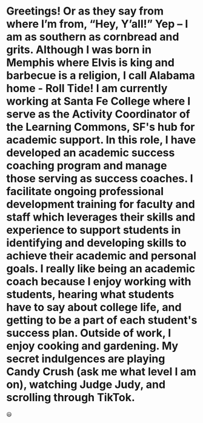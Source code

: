 # Greetings! Or as they say from where I’m from, “Hey, Y’all!”  Yep – I am as southern as cornbread and grits.  Although I was born in Memphis where Elvis is king and barbecue is a religion, I call Alabama home - Roll Tide! I am currently working at Santa Fe College where I serve as the Activity Coordinator of the Learning Commons, SF's hub for academic support. In this role, I have developed an academic success coaching program and manage those serving as success coaches. I facilitate ongoing professional development training for faculty and staff which leverages their skills and experience to support students in identifying and developing skills to achieve their academic and personal goals. I really like being an academic coach because I enjoy working with students, hearing what students have to say about college life, and getting to be a part of each student's success plan.  Outside of work, I enjoy cooking and gardening.  My secret indulgences are playing Candy Crush (ask me what level I am on), watching Judge Judy, and scrolling through TikTok.
:smiley:
